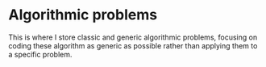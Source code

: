 # Algorithmic problems
This is where I store classic and generic algorithmic problems, focusing on coding these algorithm as generic as possible rather than applying them to a specific problem.
